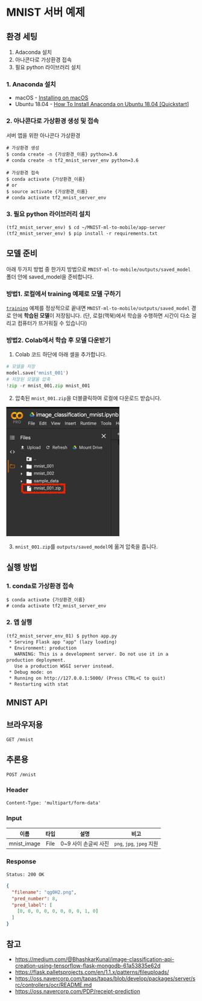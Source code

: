 # MNIST 서버 예제

## 환경 세팅

1. Adaconda 설치
2. 아나콘다로 가상환경 접속
3. 필요 python 라이브러리 설치

### 1. Anaconda 설치

- macOS - [Installing on macOS](https://docs.anaconda.com/anaconda/install/mac-os/)
- Ubuntu 18.04 - [How To Install Anaconda on Ubuntu 18.04 [Quickstart]](https://www.digitalocean.com/community/tutorials/how-to-install-anaconda-on-ubuntu-18-04-quickstart)

### 2. 아나콘다로 가상환경 생성 및 접속

서버 앱을 위한 아나콘다 가상환경

```shell
# 가상환경 생성
$ conda create -n {가상환경_이름} python=3.6
# conda create -n tf2_mnist_server_env python=3.6

# 가상환경 접속
$ conda activate {가상환경_이름}
# or
$ source activate {가상환경_이름}
# conda activate tf2_mnist_server_env
```

### 3. 필요 python 라이브러리 설치

```shell
(tf2_mnist_server_env) $ cd ~/MNIST-ml-to-mobile/app-server
(tf2_mnist_server_env) $ pip install -r requirements.txt
```

## 모델 준비

아래 두가지 방법 중 한가지 방법으로 `MNIST-ml-to-mobile/outputs/saved_model` 폴더 안에 saved_model을 준비합니다. 

### 방법1. 로컬에서 training 예제로 모델 구하기

[`training`](../training) 예제를 정상적으로 끝내면 `MNIST-ml-to-mobile/outputs/saved_model` 경로 안에 **학습된 모델**이 저장됩니다. (단, 로컬(맥북)에서 학습을 수행하면 시간이 다소 걸리고 컴퓨터가 뜨거워질 수 있습니다)

### 방법2. Colab에서 학습 후 모델 다운받기

1. Colab 코드 하단에 아래 셀을 추가합니다.

```python
# 모델을 저장
model.save('mnist_001')
# 저장된 모델을 압축
!zip -r mnist_001.zip mnist_001
```

2. 압축된 `mnist_001.zip`을 더블클릭하여 로컬에 다운로드 받습니다.

<img src="src/mnist_001_zip.png" width=300px>

3. `mnist_001.zip`를 `outputs/saved_model`에 옮겨 압축을 풉니다.

## 실행 방법

### 1. conda로 가상환경 접속

```shell
$ conda activate {가상환경_이름}
# conda activate tf2_mnist_server_env
```

### 2. 앱 실행

```shell
(tf2_mnist_server_env_01) $ python app.py
 * Serving Flask app "app" (lazy loading)
 * Environment: production
   WARNING: This is a development server. Do not use it in a production deployment.
   Use a production WSGI server instead.
 * Debug mode: on
 * Running on http://127.0.0.1:5000/ (Press CTRL+C to quit)
 * Restarting with stat
```

## MNIST API

## 브라우저용

```
GET /mnist
```

## 추론용

```
POST /mnist
```

### Header

```
Content-Type: 'multipart/form-data'
```

### Input

| 이름        | 타입 | 설명                 | 비고                      |
| ----------- | :--: | -------------------- | ------------------------- |
| mnist_image | File | 0~9 사이 손글씨 사진 | `png`, `jpg`, `jpeg` 지원 |

### Response

```
Status: 200 OK
```

```json
{
  "filename": "qg0H2.png",
  "pred_number": 8,
  "pred_label": [
    [0, 0, 0, 0, 0, 0, 0, 0, 1, 0]
  ]
}
```



## 참고

- https://medium.com/@BhashkarKunal/image-classification-api-creation-using-tensorflow-flask-mongodb-61a53835e62d
- https://flask.palletsprojects.com/en/1.1.x/patterns/fileuploads/
- https://oss.navercorp.com/tapas/tapas/blob/develop/packages/server/src/controllers/ocr/README.md
- https://oss.navercorp.com/PDP/receipt-prediction